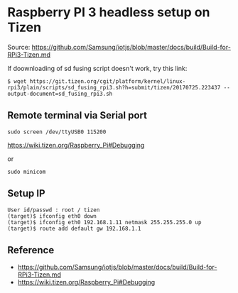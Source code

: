 Raspberry PI 3 headless setup on Tizen
======================================

Source: https://github.com/Samsung/iotjs/blob/master/docs/build/Build-for-RPi3-Tizen.md

If doownloading of sd fusing script doesn't work, try this link:

```
$ wget https://git.tizen.org/cgit/platform/kernel/linux-rpi3/plain/scripts/sd_fusing_rpi3.sh?h=submit/tizen/20170725.223437 --output-document=sd_fusing_rpi3.sh
```


Remote terminal via Serial port
-------------------------------

```
sudo screen /dev/ttyUSB0 115200
```

https://wiki.tizen.org/Raspberry_Pi#Debugging


or


```
sudo minicom
```



Setup IP
--------

```
User id/passwd : root / tizen
(target)$ ifconfig eth0 down
(target)$ ifconfig eth0 192.168.1.11 netmask 255.255.255.0 up
(target)$ route add default gw 192.168.1.1
```


## Reference
 * https://github.com/Samsung/iotjs/blob/master/docs/build/Build-for-RPi3-Tizen.md
 * https://wiki.tizen.org/Raspberry_Pi#Debugging
